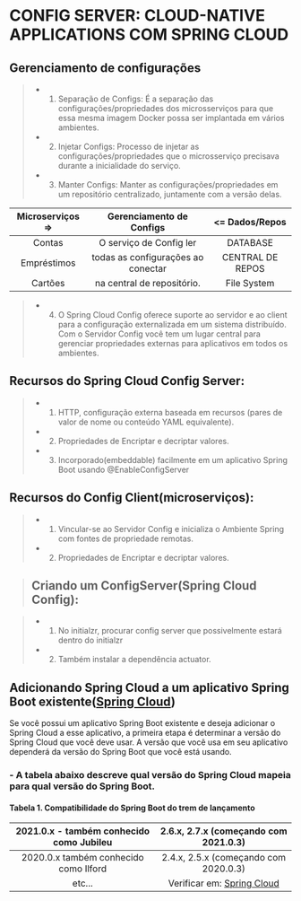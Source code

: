 # CONFIG SERVER: CLOUD-NATIVE APPLICATIONS COM SPRING CLOUD

## Gerenciamento de configurações

> - 1. Separação de Configs: É a separação das configurações/propriedades dos microsserviços para que essa mesma imagem Docker possa ser implantada em vários ambientes.
> - 2. Injetar Configs: Processo de injetar as configurações/propriedades que o microsserviço precisava durante a inicialidade do serviço.
> - 3. Manter Configs: Manter as configurações/propriedades em um repositório centralizado, juntamente com a versão delas.

|           Microserviços =>                                   |              Gerenciamento de Configs        |                  <=    Dados/Repos           |
|          :---:                                     |         :---:                     |              :---:              |
|               Contas                                         |         O serviço de Config ler              |              DATABASE                      |
|               Empréstimos                                    |         todas as configurações ao conectar   |              CENTRAL DE REPOS              |
|               Cartões                                        |         na central de repositório.           |              File System                   |


> - 4. O Spring Cloud Config oferece suporte ao servidor e ao client para a configuração externalizada em um sistema distribuído.
Com o Servidor Config você tem um lugar central para gerenciar propriedades externas para aplicativos em todos os ambientes.

## Recursos do Spring Cloud Config Server:

> - 1. HTTP, configuração externa baseada em recursos (pares de valor de nome ou conteúdo YAML equivalente).
> - 2. Propriedades de Encriptar e decriptar valores.
> - 3. Incorporado(embeddable) facilmente em um aplicativo Spring Boot usando @EnabIeConfigServer

## Recursos do Config Client(microserviços):

> - 1. Vincular-se ao Servidor Config e inicializa o Ambiente Spring com fontes de propriedade remotas.
> - 2. Propriedades de Encriptar e decriptar valores.

>## Criando um ConfigServer(Spring Cloud Config):

> - 1. No initialzr, procurar config server que possivelmente estará dentro do initialzr
> - 2. Também instalar a dependência actuator.

## Adicionando Spring Cloud a um aplicativo Spring Boot existente([Spring Cloud](https://spring.io/projects/spring-cloud))
Se você possui um aplicativo Spring Boot existente e deseja adicionar o Spring Cloud a esse aplicativo, a primeira etapa é determinar a versão do Spring Cloud que você deve usar. A versão que você usa em seu aplicativo dependerá da versão do Spring Boot que você está usando.

### - A tabela abaixo descreve qual versão do Spring Cloud mapeia para qual versão do Spring Boot.
#### Tabela 1. Compatibilidade do Spring Boot do trem de lançamento
|           2021.0.x - também conhecido como Jubileu                               |              2.6.x, 2.7.x (começando com 2021.0.3)       |
|          :---:                                     |         :---:                     |
|              2020.0.x também conhecido como Ilford                                      |        2.4.x, 2.5.x (começando com 2020.0.3)             |  
|               etc...                                    |         Verificar em: [Spring Cloud](https://spring.io/projects/spring-cloud)  |   
